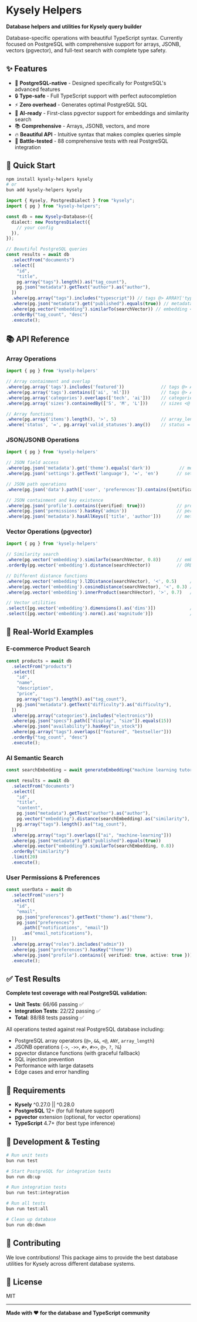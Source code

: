 # Kysely Helpers

**Database helpers and utilities for Kysely query builder**

Database-specific operations with beautiful TypeScript syntax. Currently focused on PostgreSQL with comprehensive support for arrays, JSONB, vectors (pgvector), and full-text search with complete type safety.

## ✨ Features

- 🎯 **PostgreSQL-native** - Designed specifically for PostgreSQL's advanced features
- 🔒 **Type-safe** - Full TypeScript support with perfect autocompletion
- ⚡ **Zero overhead** - Generates optimal PostgreSQL SQL
- 🤖 **AI-ready** - First-class pgvector support for embeddings and similarity search
- 📚 **Comprehensive** - Arrays, JSONB, vectors, and more
- 🔥 **Beautiful API** - Intuitive syntax that makes complex queries simple
- 🧪 **Battle-tested** - 88 comprehensive tests with real PostgreSQL integration

## 🚀 Quick Start

```bash
npm install kysely-helpers kysely
# or
bun add kysely-helpers kysely
```

```typescript
import { Kysely, PostgresDialect } from "kysely";
import { pg } from "kysely-helpers";

const db = new Kysely<Database>({
  dialect: new PostgresDialect({
    // your config
  }),
});

// Beautiful PostgreSQL queries
const results = await db
  .selectFrom("documents")
  .select([
    "id",
    "title",
    pg.array("tags").length().as("tag_count"),
    pg.json("metadata").getText("author").as("author"),
  ])
  .where(pg.array("tags").includes("typescript")) // tags @> ARRAY['typescript']
  .where(pg.json("metadata").get("published").equals(true)) // metadata->'published' = true
  .where(pg.vector("embedding").similarTo(searchVector)) // embedding <-> $1 < 0.5
  .orderBy("tag_count", "desc")
  .execute();
```

## 📚 API Reference

### Array Operations

```typescript
import { pg } from 'kysely-helpers'

// Array containment and overlap
.where(pg.array('tags').includes('featured'))              // tags @> ARRAY['featured']
.where(pg.array('tags').contains(['ai', 'ml']))            // tags @> ARRAY['ai', 'ml']
.where(pg.array('categories').overlaps(['tech', 'ai']))    // categories && ARRAY['tech', 'ai']
.where(pg.array('sizes').containedBy(['S', 'M', 'L']))     // sizes <@ ARRAY['S', 'M', 'L']

// Array functions
.where(pg.array('items').length(), '>', 5)                 // array_length(items, 1) > 5
.where('status', '=', pg.array('valid_statuses').any())    // status = ANY(valid_statuses)
```

### JSON/JSONB Operations

```typescript
import { pg } from 'kysely-helpers'

// JSON field access
.where(pg.json('metadata').get('theme').equals('dark'))           // metadata->'theme' = '"dark"'
.where(pg.json('settings').getText('language'), '=', 'en')       // settings->>'language' = 'en'

// JSON path operations
.where(pg.json('data').path(['user', 'preferences']).contains({notifications: true}))

// JSON containment and key existence
.where(pg.json('profile').contains({verified: true}))            // profile @> '{"verified":true}'
.where(pg.json('permissions').hasKey('admin'))                   // permissions ? 'admin'
.where(pg.json('metadata').hasAllKeys(['title', 'author']))      // metadata ?& array['title','author']
```

### Vector Operations (pgvector)

```typescript
import { pg } from 'kysely-helpers'

// Similarity search
.where(pg.vector('embedding').similarTo(searchVector, 0.8))      // embedding <-> $1 < 0.2
.orderBy(pg.vector('embedding').distance(searchVector))          // ORDER BY embedding <-> $1

// Different distance functions
.where(pg.vector('embedding').l2Distance(searchVector), '<', 0.5)     // L2 distance
.where(pg.vector('embedding').cosineDistance(searchVector), '<', 0.3) // Cosine distance
.where(pg.vector('embedding').innerProduct(searchVector), '>', 0.7)   // Inner product

// Vector utilities
.select([pg.vector('embedding').dimensions().as('dims')])             // array_length(embedding, 1)
.select([pg.vector('embedding').norm().as('magnitude')])              // vector_norm(embedding)
```

## 🎯 Real-World Examples

### E-commerce Product Search

```typescript
const products = await db
  .selectFrom("products")
  .select([
    "id",
    "name",
    "description",
    "price",
    pg.array("tags").length().as("tag_count"),
    pg.json("metadata").getText("difficulty").as("difficulty"),
  ])
  .where(pg.array("categories").includes("electronics"))
  .where(pg.json("specs").path(["display", "size"]).equals(15))
  .where(pg.json("availability").hasKey("in_stock"))
  .where(pg.array("tags").overlaps(["featured", "bestseller"]))
  .orderBy("tag_count", "desc")
  .execute();
```

### AI Semantic Search

```typescript
const searchEmbedding = await generateEmbedding("machine learning tutorials");

const results = await db
  .selectFrom("documents")
  .select([
    "id",
    "title",
    "content",
    pg.json("metadata").getText("author").as("author"),
    pg.vector("embedding").distance(searchEmbedding).as("similarity"),
    pg.array("tags").length().as("tag_count"),
  ])
  .where(pg.array("tags").overlaps(["ai", "machine-learning"]))
  .where(pg.json("metadata").get("published").equals(true))
  .where(pg.vector("embedding").similarTo(searchEmbedding, 0.8))
  .orderBy("similarity")
  .limit(20)
  .execute();
```

### User Permissions & Preferences

```typescript
const userData = await db
  .selectFrom("users")
  .select([
    "id",
    "email",
    pg.json("preferences").getText("theme").as("theme"),
    pg.json("preferences")
      .path(["notifications", "email"])
      .as("email_notifications"),
  ])
  .where(pg.array("roles").includes("admin"))
  .where(pg.json("preferences").hasKey("theme"))
  .where(pg.json("profile").contains({ verified: true, active: true }))
  .execute();
```

## ✅ Test Results

**Complete test coverage with real PostgreSQL validation:**

- **Unit Tests**: 66/66 passing ✅
- **Integration Tests**: 22/22 passing ✅
- **Total**: 88/88 tests passing ✅

All operations tested against real PostgreSQL database including:

- PostgreSQL array operators (`@>`, `&&`, `<@`, `ANY`, `array_length`)
- JSONB operations (`->`, `->>`, `#>`, `#>>`, `@>`, `?`, `?&`)
- pgvector distance functions (with graceful fallback)
- SQL injection prevention
- Performance with large datasets
- Edge cases and error handling

## 🔧 Requirements

- **Kysely** ^0.27.0 || ^0.28.0
- **PostgreSQL** 12+ (for full feature support)
- **pgvector** extension (optional, for vector operations)
- **TypeScript** 4.7+ (for best type inference)

## 🧪 Development & Testing

```bash
# Run unit tests
bun run test

# Start PostgreSQL for integration tests
bun run db:up

# Run integration tests
bun run test:integration

# Run all tests
bun run test:all

# Clean up database
bun run db:down
```

## 🤝 Contributing

We love contributions! This package aims to provide the best database utilities for Kysely across different database systems.

## 📄 License

MIT

---

**Made with ❤️ for the database and TypeScript community**

